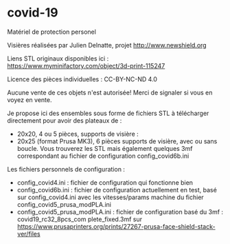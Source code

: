 # covid-19
Matériel de protection personel

Visières réalisées par Julien Delnatte, projet http://www.newshield.org

Liens STL originaux disponibles ici : https://www.myminifactory.com/object/3d-print-115247

Licence des pièces individuelles : CC-BY-NC-ND 4.0

Aucune vente de ces objets n'est autorisée! Merci de signaler si vous en voyez en vente.

Je propose ici des ensembles sous forme de fichiers STL à télécharger directement pour avoir des plateaux de :
- 20x20, 4 ou 5 pièces, supports de visière :
- 20x25 (format Prusa MK3), 6 pièces supports de visière, avec ou sans boucle.
Vous trouverez les STL mais également quelques 3mf correspondant au fichier de configuration config_covid6b.ini

Les fichiers personnels de configuration :
- config_covid4.ini : fichier de configuration qui fonctionne bien
- config_covid6b.ini : fichier de configuration actuellement en test, basé  sur config_covid4.ini avec les vitesses/params machine du fichier config_covid5_prusa_modPLA.ini
- config_covid5_prusa_modPLA.ini : fichier de configuration basé du 3mf : covid19_rc32_8pcs_com
plete_fixed.3mf sur https://www.prusaprinters.org/prints/27267-prusa-face-shield-stack-ver/files



